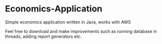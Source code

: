# Economics-Application
Simple economics application written in Java, works with AWS

Feel free to download and make improvements such as running database in threads, adding report generators etc. 
